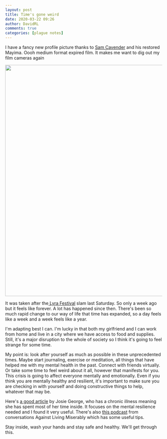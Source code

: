 ```yaml
---  
layout: post  
title: Time's gone weird  
date: 2020-03-22 09:26  
author: DavidRL  
comments: true  
categories: [plague notes]  
---  
```

I have a fancy new profile picture thanks to <a href="https://instagram.com/samsnapsalot">Sam Cavender</a> and his restored Mayima. Oooh medium format expired film. It makes me want to dig out my film cameras again  

<img class="size-large alignnone wp-image-3734" src="https://davidralphlewis.co.uk/wp-content/uploads/2020/03/000001040008b-12251536499644372930.-scaled.jpg" width="1024" height="740" />  

It was taken after the<a href="https://www.lyrafest.com/"> Lyra Festival</a> slam last Saturday. So only a week ago but it feels like forever. A lot has happened since then. There's been so much rapid change to our way of life that time has expanded, so a day feels like a week and a week feels like a year.  

I'm adapting best I can. I'm lucky in that both my girlfriend and I can work from home and live in a city where we have access to food and supplies. Still, it's a major disruption to the whole of society so I think it's going to feel strange for some time.  

My point is: look after yourself as much as possible in these unprecedented times. Maybe start journaling, exercise or meditation, all things that have helped me with my mental health in the past. Connect with friends virtually. Or take some time to feel weird about it all, however that manifests for you. This crisis is going to affect everyone mentally and emotionally. Even if you think you are mentally healthy and resilient, it's important to make sure you are checking in with yourself and doing constructive things to help, whatever that may be.  

Here's <a href="http://www.bimblings.co.uk/2020/03/15/inside-a-guide/">a good article</a> by Josie George, who has a chronic illness meaning she has spent most of her time inside. It focuses on the mental resilience needed and I found it very useful. There's also <a href="https://play.acast.com/s/livingmiserably/ad39d950-3e7a-434a-90f9a-a9d885b41bf9">this podcast</a> from conversations Against Living Miserably which has some useful tips.  

Stay inside, wash your hands and stay safe and healthy. We'll get through this.  
